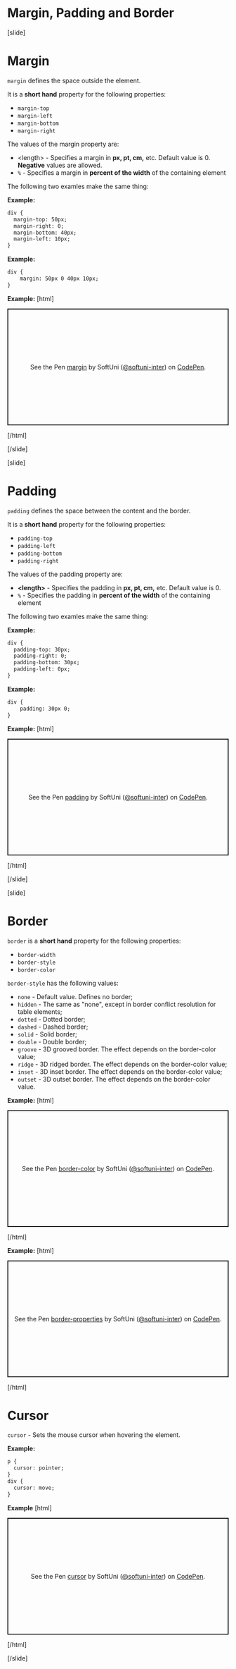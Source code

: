 # Margin, Padding and Border

[slide]

# Margin

`margin` defines the space outside the element.

It is a **short hand** property for the following properties:
* `margin-top`
* `margin-left`
* `margin-bottom`
* `margin-right`


The values of the margin property are:
* \<length> - Specifies a margin in **px, pt, cm,** etc. Default value is 0. **Negative** values are allowed.
* `%` - Specifies a margin in **percent of the width** of the containing element

The following two examles make the same thing:

**Example:**
```html
div {
  margin-top: 50px;
  margin-right: 0;
  margin-bottom: 40px;
  margin-left: 10px;
}
```

**Example:**
```html
div {
	margin: 50px 0 40px 10px;
}
```

**Example:**
[html]
<p class="codepen" data-height="265" data-theme-id="39135" data-default-tab="result" data-user="softuni-inter" data-slug-hash="vYNQbVR" style="height: 265px; box-sizing: border-box; display: flex; align-items: center; justify-content: center; border: 2px solid; margin: 1em 0; padding: 1em;" data-pen-title="margin">
  <span>See the Pen <a href="https://codepen.io/softuni-inter/pen/vYNQbVR">
  margin</a> by SoftUni (<a href="https://codepen.io/softuni-inter">@softuni-inter</a>)
  on <a href="https://codepen.io">CodePen</a>.</span>
</p>
<script async src="https://static.codepen.io/assets/embed/ei.js"></script>

[/html]

[/slide]

[slide]

# Padding

`padding` defines the space between the content and the border.

It is a **short hand** property for the following properties:
* `padding-top`
* `padding-left`
* `padding-bottom`
* `padding-right`

The values of the padding property are:
* **\<length>** - Specifies the padding in **px, pt, cm,** etc. Default value is 0.
* `%` - Specifies the padding in **percent of the width** of the containing element

The following two examles make the same thing:

**Example:**
```html
div {
  padding-top: 30px;
  padding-right: 0;
  padding-bottom: 30px;
  padding-left: 0px;
}
```

**Example:**
```html
div {
	padding: 30px 0;
}
```

**Example:**
[html]
<p class="codepen" data-height="265" data-theme-id="39135" data-default-tab="result" data-user="softuni-inter" data-slug-hash="GRpwzwB" style="height: 265px; box-sizing: border-box; display: flex; align-items: center; justify-content: center; border: 2px solid; margin: 1em 0; padding: 1em;" data-pen-title="padding">
  <span>See the Pen <a href="https://codepen.io/softuni-inter/pen/GRpwzwB">
  padding</a> by SoftUni (<a href="https://codepen.io/softuni-inter">@softuni-inter</a>)
  on <a href="https://codepen.io">CodePen</a>.</span>
</p>
<script async src="https://static.codepen.io/assets/embed/ei.js"></script>

[/html]

[/slide]

[slide]

# Border

`border` is a **short hand** property for the following properties:
* `border-width`
* `border-style`
* `border-color`

`border-style` has the following values:
* `none` - Default value. Defines no border;
* `hidden` - The same as "none", except in border conflict resolution for table elements;	
* `dotted` - Dotted border;
* `dashed` - Dashed border;
* `solid` - Solid border;
* `double` - Double border;
* `groove` - 3D grooved border. The effect depends on the border-color value;
* `ridge` - 3D ridged border. The effect depends on the border-color value;
* `inset` - 3D inset border. The effect depends on the border-color value;
* `outset` - 3D outset border. The effect depends on the border-color value.

**Example:**
[html]
<p class="codepen" data-height="265" data-theme-id="39135" data-default-tab="result" data-user="softuni-inter" data-slug-hash="dyYqyBM" style="height: 265px; box-sizing: border-box; display: flex; align-items: center; justify-content: center; border: 2px solid; margin: 1em 0; padding: 1em;" data-pen-title="border-color">
  <span>See the Pen <a href="https://codepen.io/softuni-inter/pen/dyYqyBM">
  border-color</a> by SoftUni (<a href="https://codepen.io/softuni-inter">@softuni-inter</a>)
  on <a href="https://codepen.io">CodePen</a>.</span>
</p>
<script async src="https://static.codepen.io/assets/embed/ei.js"></script>
[/html]

**Example:**
[html]
<p class="codepen" data-height="265" data-theme-id="39135" data-default-tab="result" data-user="softuni-inter" data-slug-hash="jObvENv" style="height: 265px; box-sizing: border-box; display: flex; align-items: center; justify-content: center; border: 2px solid; margin: 1em 0; padding: 1em;" data-pen-title="border-properties">
  <span>See the Pen <a href="https://codepen.io/softuni-inter/pen/jObvENv">
  border-properties</a> by SoftUni (<a href="https://codepen.io/softuni-inter">@softuni-inter</a>)
  on <a href="https://codepen.io">CodePen</a>.</span>
</p>
<script async src="https://static.codepen.io/assets/embed/ei.js"></script>
[/html]

# Cursor

`cursor` - Sets the mouse cursor when hovering the element.

**Example:**
```html
p {
  cursor: pointer;
}
div {
  cursor: move;
}
```

**Example**
[html]
<p class="codepen" data-height="265" data-theme-id="39135" data-default-tab="result" data-user="softuni-inter" data-slug-hash="mdeQvvj" style="height: 265px; box-sizing: border-box; display: flex; align-items: center; justify-content: center; border: 2px solid; margin: 1em 0; padding: 1em;" data-pen-title="cursor">
  <span>See the Pen <a href="https://codepen.io/softuni-inter/pen/mdeQvvj">
  cursor</a> by SoftUni (<a href="https://codepen.io/softuni-inter">@softuni-inter</a>)
  on <a href="https://codepen.io">CodePen</a>.</span>
</p>
<script async src="https://static.codepen.io/assets/embed/ei.js"></script>

[/html]

[/slide]
